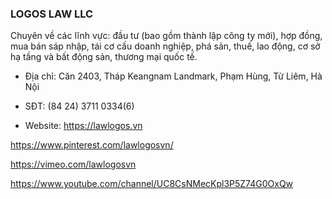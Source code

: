### LOGOS LAW LLC

Chuyên về các lĩnh vực: đầu tư (bao gồm thành lập công ty mới), hợp đồng, mua bán sáp nhập, tái cơ cấu doanh nghiệp, phá sản, thuế, lao động, cơ sở hạ tầng và bất động sản, thương mại quốc tế.

- Địa chỉ: Căn 2403, Tháp Keangnam Landmark, Phạm Hùng, Từ Liêm, Hà Nội

- SĐT: (84 24) 3711 0334(6)

- Website: https://lawlogos.vn

https://www.pinterest.com/lawlogosvn/

https://vimeo.com/lawlogosvn

https://www.youtube.com/channel/UC8CsNMecKpl3P5Z74G0OxQw
